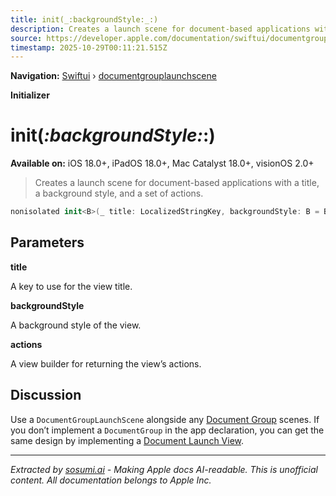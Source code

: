 ```yaml
---
title: init(_:backgroundStyle:_:)
description: Creates a launch scene for document-based applications with a title, a background style, and a set of actions.
source: https://developer.apple.com/documentation/swiftui/documentgrouplaunchscene/init(_:backgroundstyle:_:)
timestamp: 2025-10-29T00:11:21.515Z
---
```


**Navigation:** [Swiftui](/documentation/swiftui) › [documentgrouplaunchscene](/documentation/swiftui/documentgrouplaunchscene)

**Initializer**

# init(_:backgroundStyle:_:)

**Available on:** iOS 18.0+, iPadOS 18.0+, Mac Catalyst 18.0+, visionOS 2.0+

> Creates a launch scene for document-based applications with a title, a background style, and a set of actions.

```swift
nonisolated init<B>(_ title: LocalizedStringKey, backgroundStyle: B = BackgroundStyle(), @ViewBuilder _ actions: () -> Actions = { DefaultDocumentGroupLaunchActions() }) where B : ShapeStyle
```

## Parameters

**title**

A key to use for the view title.



**backgroundStyle**

A background style of the view.



**actions**

A view builder for returning the view’s actions.



## Discussion

Use a `DocumentGroupLaunchScene` alongside any [Document Group](/documentation/swiftui/documentgroup) scenes. If you don’t implement a `DocumentGroup` in the app declaration, you can get the same design by implementing a [Document Launch View](/documentation/swiftui/documentlaunchview).

---

*Extracted by [sosumi.ai](https://sosumi.ai) - Making Apple docs AI-readable.*
*This is unofficial content. All documentation belongs to Apple Inc.*
